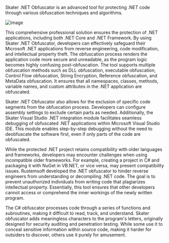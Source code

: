 Skater .NET Obfuscator is an advanced tool for protecting .NET code through various obfuscation techniques and algorithms.

![image](https://github.com/user-attachments/assets/f3ee205b-30c1-41f6-8647-0d40ff4fb525)

This comprehensive professional solution ensures the protection of .NET applications, including both .NET Core and .NET Framework. By using Skater .NET Obfuscator, developers can effectively safeguard their Microsoft .NET applications from reverse engineering, code modification, and intellectual property theft. The obfuscation process renders the application code more secure and unreadable, as the program logic becomes highly confusing post-obfuscation. The tool supports multiple obfuscation methods such as DLL obfuscation, executable obfuscation, Control Flow obfuscation, String Encryption, Reference obfuscation, and MetaData obfuscation. It ensures that all namespaces, classes, methods, variable names, and custom attributes in the .NET application are obfuscated. 

Skater .NET Obfuscator also allows for the exclusion of specific code segments from the obfuscation process. Developers can configure assembly settings to exclude certain parts as needed. Additionally, the Skater Visual Studio .NET integration module facilitates seamless debugging of obfuscated .NET applications within Microsoft Visual Studio IDE. This module enables step-by-step debugging without the need to deobfuscate the software first, even if only parts of the code are obfuscated.

While the protected .NET project retains compatibility with older languages and frameworks, developers may encounter challenges when using incompatible older frameworks. For example, creating a project in C# and packaging it with NuGet in VB.NET, or vice versa, may present compatibility issues. Rustemsoft developed the .NET obfuscator to hinder reverse engineers from understanding or decompiling .NET code. The goal is to prevent unauthorized individuals from writing code that plagiarizes intellectual property. Essentially, this tool ensures that other developers cannot access or comprehend the inner workings of the newly written program.

The C# obfuscator processes code through a series of functions and subroutines, making it difficult to read, track, and understand. Skater obfuscator adds meaningless characters to the program's letters, originally designed for security auditing and penetration testing. While some use it to conceal sensitive information within source code, making it harder for outsiders to discover, others use it purely for amusement.
